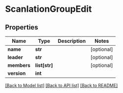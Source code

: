 # ScanlationGroupEdit

## Properties
Name | Type | Description | Notes
------------ | ------------- | ------------- | -------------
**name** | **str** |  | [optional] 
**leader** | **str** |  | [optional] 
**members** | **list[str]** |  | [optional] 
**version** | **int** |  | 

[[Back to Model list]](../README.md#documentation-for-models) [[Back to API list]](../README.md#documentation-for-api-endpoints) [[Back to README]](../README.md)

